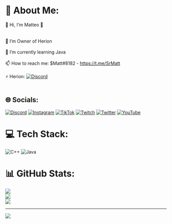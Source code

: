 # 💫 About Me:
👋 Hi, I'm Matteo 👋<br><br><br>🔭 I’m Owner of Herion<br><br>🌱 I’m currently learning Java<br><br>📫 How to reach me: $Matt#8182 - https://t.me/SrMatt<br><br>⚡ Herion: [![Discord](Discord)](https://discord.gg/3VtAuerKh2)<br><br>


## 🌐 Socials:
[![Discord](https://img.shields.io/badge/Discord-%237289DA.svg?logo=discord&logoColor=white)](https://discord.gg/3VtAuerKh2) [![Instagram](https://img.shields.io/badge/Instagram-%23E4405F.svg?logo=Instagram&logoColor=white)](https://instagram.com/herioncommunity) [![TikTok](https://img.shields.io/badge/TikTok-%23000000.svg?logo=TikTok&logoColor=white)](https://tiktok.com/@herioncommunity) [![Twitch](https://img.shields.io/badge/Twitch-%239146FF.svg?logo=Twitch&logoColor=white)](https://twitch.tv/HerionCommunity) [![Twitter](https://img.shields.io/badge/Twitter-%231DA1F2.svg?logo=Twitter&logoColor=white)](https://twitter.com/herioncommunity) [![YouTube](https://img.shields.io/badge/YouTube-%23FF0000.svg?logo=YouTube&logoColor=white)](https://youtube.com/channel/UCYQk96j1Nu7ynjGgPv3VhSw) 

# 💻 Tech Stack:
![C++](https://img.shields.io/badge/c++-%2300599C.svg?style=for-the-badge&logo=c%2B%2B&logoColor=white) ![Java](https://img.shields.io/badge/java-%23ED8B00.svg?style=for-the-badge&logo=java&logoColor=white)
# 📊 GitHub Stats:
![](https://github-readme-stats.vercel.app/api?username=SetMatt&theme=algolia&hide_border=true&include_all_commits=false&count_private=true)<br/>
![](https://github-readme-streak-stats.herokuapp.com/?user=SetMatt&theme=algolia&hide_border=true)<br/>
![](https://github-readme-stats.vercel.app/api/top-langs/?username=SetMatt&theme=algolia&hide_border=true&include_all_commits=false&count_private=true&layout=compact)

---
[![](https://visitcount.itsvg.in/api?id=SetMatt&icon=2&color=1)](https://visitcount.itsvg.in)

